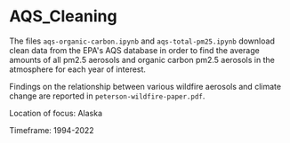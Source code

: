 # AQS_Cleaning
The files ```aqs-organic-carbon.ipynb``` and ```aqs-total-pm25.ipynb``` download clean data from the EPA's AQS database in order to find the average amounts of
all pm2.5 aerosols and organic carbon pm2.5 aerosols in the atmosphere for each year of interest. 

Findings on the relationship between various wildfire aerosols and climate change are reported in ```peterson-wildfire-paper.pdf```.

Location of focus: Alaska

Timeframe: 1994-2022
